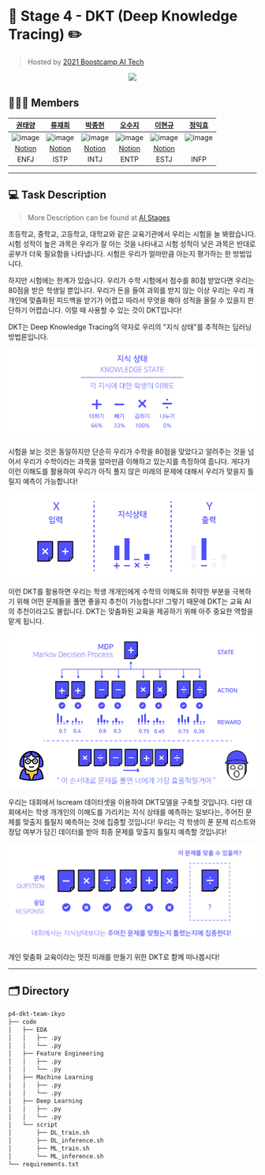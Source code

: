 # 📖 Stage 4 - DKT (Deep Knowledge Tracing) ✏️

> Hosted by [2021 Boostcamp AI Tech](https://boostcamp.connect.or.kr/)

<p align="center">
  <img width="250" src="https://user-images.githubusercontent.com/59340911/119260977-29b29480-bc10-11eb-8543-cf7ef73ddcd4.png">
</p>

## 🧑‍🤝‍🧑 Members


| [권태양](https://github.com/sunnight9507) | [류재희](https://github.com/JaeheeRyu) | [박종헌](https://github.com/PJHgh) | [오수지](https://github.com/ohsuz) | [이현규](https://github.com/LeeHyeonKyu) | [정익효](https://github.com/dlrgy22) |
| :-: | :-: | :-: | :-: | :-: | :-: |
| ![image](https://user-images.githubusercontent.com/59340911/119260030-eeae6200-bc0b-11eb-92e3-23e69ba35984.png) | ![image](https://user-images.githubusercontent.com/59340911/119260176-8f9d1d00-bc0c-11eb-9a7b-32a33c1a1072.png) | ![image](https://user-images.githubusercontent.com/59340911/119385801-a07b8a80-bd01-11eb-83c4-f3647bdd131a.png) | ![image](https://user-images.githubusercontent.com/59340911/119385429-13d0cc80-bd01-11eb-8855-8c57cdaaafc6.png) | ![image](https://user-images.githubusercontent.com/59340911/119260159-84e28800-bc0c-11eb-8164-6810a92bff38.png) | ![image](https://user-images.githubusercontent.com/59340911/119260159-84e28800-bc0c-11eb-8164-6810a92bff38.png) |
| [Notion](https://www.notion.so/Sunny-1349e293c9f74de092dce9ee359bd77c) | [Notion](https://www.notion.so/AI-Research-Engineer-6f6537a7675542be901a3499e71140f9) | [Notion](https://www.notion.so/Boostcamp-deef2c0783f24c0b8022ba30b5782986) | [Notion](https://www.ohsuz.dev/) | [Notion](https://www.notion.so/thinkwisely/Naver-Boost-Camp-AI-Tech-ba743126e68749d58bdbb7af0580c8ee) |   |
| ENFJ | ISTP | INTJ | ENTP | ESTJ | INFP |

---

## 💻 Task Description

> More Description can be found at [AI Stages](http://boostcamp.stages.ai/competitions/42/overview/description)

초등학교, 중학교, 고등학교, 대학교와 같은 교육기관에서 우리는 시험을 늘 봐왔습니다. 시험 성적이 높은 과목은 우리가 잘 아는 것을 나타내고 시험 성적이 낮은 과목은 반대로 공부가 더욱 필요함을 나타냅니다. 시험은 우리가 얼마만큼 아는지 평가하는 한 방법입니다.

하지만 시험에는 한계가 있습니다. 우리가 수학 시험에서 점수를 80점 받았다면 우리는 80점을 받은 학생일 뿐입니다. 우리가 돈을 들여 과외를 받지 않는 이상 우리는 우리 개개인에 맞춤화된 피드백을 받기가 어렵고 따라서 무엇을 해야 성적을 올릴 수 있을지 판단하기 어렵습니다. 이럴 때 사용할 수 있는 것이 DKT입니다!

DKT는 Deep Knowledge Tracing의 약자로 우리의 "지식 상태"를 추적하는 딥러닝 방법론입니다.

![](image/README/1623856763815.png)

시험을 보는 것은 동일하지만 단순히 우리가 수학을 80점을 맞았다고 알려주는 것을 넘어서 우리가 수학이라는 과목을 얼마만큼 이해하고 있는지를 측정하여 줍니다. 게다가 이런 이해도를 활용하여 우리가 아직 풀지 않은 미래의 문제에 대해서 우리가 맞을지 틀릴지 예측이 가능합니다!

![](image/README/1623856778606.png)

이런 DKT를 활용하면 우리는 학생 개개인에게 수학의 이해도와 취약한 부분을 극복하기 위해 어떤 문제들을 풀면 좋을지 추천이 가능합니다! 그렇기 때문에 DKT는 교육 AI의 추천이라고도 불립니다. DKT는 맞춤화된 교육을 제공하기 위해 아주 중요한 역할을 맡게 됩니다.

![](image/README/1623856790081.png)

우리는 대회에서 Iscream 데이터셋을 이용하여 DKT모델을 구축할 것입니다. 다만 대회에서는 학생 개개인의 이해도를 가리키는 지식 상태를 예측하는 일보다는, 주어진 문제를 맞출지 틀릴지 예측하는 것에 집중할 것입니다! 우리는 각 학생이 푼 문제 리스트와 정답 여부가 담긴 데이터를 받아 최종 문제를 맞출지 틀릴지 예측할 것입니다!

![](image/README/1623856813136.png)

개인 맞춤화 교육이라는 멋진 미래를 만들기 위한 DKT로 함께 떠나봅시다!

---

## 🗂 Directory

```
p4-dkt-team-ikyo
├── code
│   ├── EDA
│   │   ├── .py
│   │   └── .py
│   ├── Feature Engineering
│   │   ├── .py
│   │   └── .py
│   ├── Machine Learning
│   │   ├── .py
│   │   └── .py
│   ├── Deep Learning
│   │   ├── .py
│   │   └── .py
│   └── script
│       ├── DL_train.sh
│       ├── DL_inference.sh
│       ├── ML_train.sh
│       └── ML_inference.sh
└── requirements.txt
```
